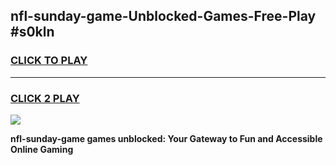 
## nfl-sunday-game-Unblocked-Games-Free-Play #s0kln
<h3>
<a href="https://us.freeplayer.one?title=nfl-sunday-game&ref=9M">CLICK TO PLAY</a></h3>
<hr>

<h3>
<a href="https://us.freeplayer.one?title=nfl-sunday-game&ref=9M">CLICK 2 PLAY</a>
  
</h3>

<a href="https://us.freeplayer.one?title=nfl-sunday-game&ref=9M"><img src="https://clearcache.store/games.png"></a>


**nfl-sunday-game games unblocked: Your Gateway to Fun and Accessible Online Gaming**
